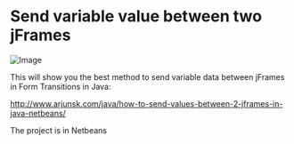 # Send variable value between two jFrames

 
 ![Image](http://i2.wp.com/www.arjunsk.com/wp-content/uploads/2016/01/Untitled-1-3.png)

 
This will show you the best method to send variable data between jFrames in Form Transitions in Java:

http://www.arjunsk.com/java/how-to-send-values-between-2-jframes-in-java-netbeans/

The project is in Netbeans

